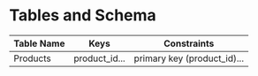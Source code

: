 # Tables and Schema 

| Table Name | Keys | Constraints |
| ---------- | ---- | ----------- |
 Products   | product_id... | primary key (product_id)... |